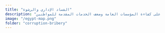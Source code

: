 ```yaml
--- 
title: "الفساد الإداري والرشوة" 
description: "تأثير الفساد على كفاءة المؤسسات العامة وضعف الخدمات المقدمة للمواطنين." 
image: "/egypt-map.png" 
folder: "corruption-bribery" 
--- 
```

